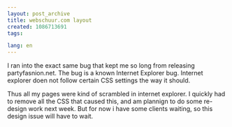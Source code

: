 ```yaml
---
layout: post_archive
title: webschuur.com layout
created: 1086713691
tags:

lang: en
---
```

I ran into the exact same bug that kept me so long from releasing partyfasnion.net. 
The bug is a known Internet Explorer bug. Internet explorer doen not follow certain CSS settings the way it should.

Thus all my pages were kind of scrambled in internet explorer. I quickly had to remove all the CSS that caused this, and am plannign to do some re-design work next week. But for now i have some clients waiting, so this design issue will have to wait.
